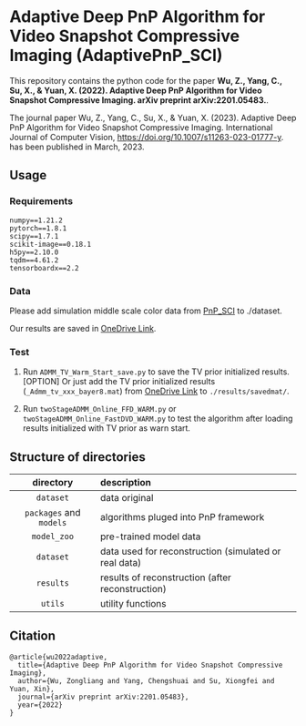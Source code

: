 


# Adaptive Deep PnP Algorithm for Video Snapshot Compressive Imaging (AdaptivePnP_SCI)
This repository contains the python code for the paper **Wu, Z., Yang, C., Su, X., & Yuan, X. (2022). Adaptive Deep PnP Algorithm for Video Snapshot Compressive Imaging. arXiv preprint arXiv:2201.05483.**.

The journal paper Wu, Z., Yang, C., Su, X., & Yuan, X. (2023). Adaptive Deep PnP Algorithm for Video Snapshot Compressive Imaging. International Journal of Computer Vision, https://doi.org/10.1007/s11263-023-01777-y. has been published in March, 2023.




## Usage
### Requirements
```
numpy==1.21.2
pytorch==1.8.1
scipy==1.7.1
scikit-image==0.18.1
h5py==2.10.0
tqdm==4.61.2
tensorboardx==2.2
```

### Data
Please add simulation middle scale color data from [PnP_SCI](https://github.com/liuyang12/PnP-SCI_python) to ./dataset.

Our results are saved in [OneDrive Link](https://westlakeu-my.sharepoint.com/:f:/g/personal/wuzongliang_westlake_edu_cn/EsLJ8rbIci1AoZYUgBUcNMoBV4IigjxHVc6NbddjACnitg?e=NCiUMm).  



### Test

1. Run ```ADMM_TV_Warm_Start_save.py``` to save the TV prior initialized results.
[OPTION] Or just add the TV prior initialized results (```_Admm_tv_xxx_bayer8.mat```) from [OneDrive Link](https://westlakeu-my.sharepoint.com/:f:/g/personal/wuzongliang_westlake_edu_cn/EsLJ8rbIci1AoZYUgBUcNMoBV4IigjxHVc6NbddjACnitg?e=NCiUMm) to ```./results/savedmat/```.  

2. Run ```twoStageADMM_Online_FFD_WARM.py``` or ```twoStageADMM_Online_FastDVD_WARM.py``` to test the algorithm after loading results initialized with TV prior as warn start.




## Structure of directories

| directory  | description  |
| :--------: | :----------- | 
| `dataset` | data original  | 
| `packages` and `models`   | algorithms pluged into PnP framework|
| `model_zoo`   | pre-trained model data|
| `dataset`    | data used for reconstruction (simulated or real data) |
| `results`    | results of reconstruction (after reconstruction) |
| `utils`      | utility functions |



## Citation
```
@article{wu2022adaptive,
  title={Adaptive Deep PnP Algorithm for Video Snapshot Compressive Imaging},
  author={Wu, Zongliang and Yang, Chengshuai and Su, Xiongfei and Yuan, Xin},
  journal={arXiv preprint arXiv:2201.05483},
  year={2022}
}
```



